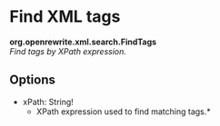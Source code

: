 # Find XML tags

**org.openrewrite.xml.search.FindTags**  
_Find tags by XPath expression._

## Options

* xPath: String!
  * XPath expression used to find matching tags.\*

